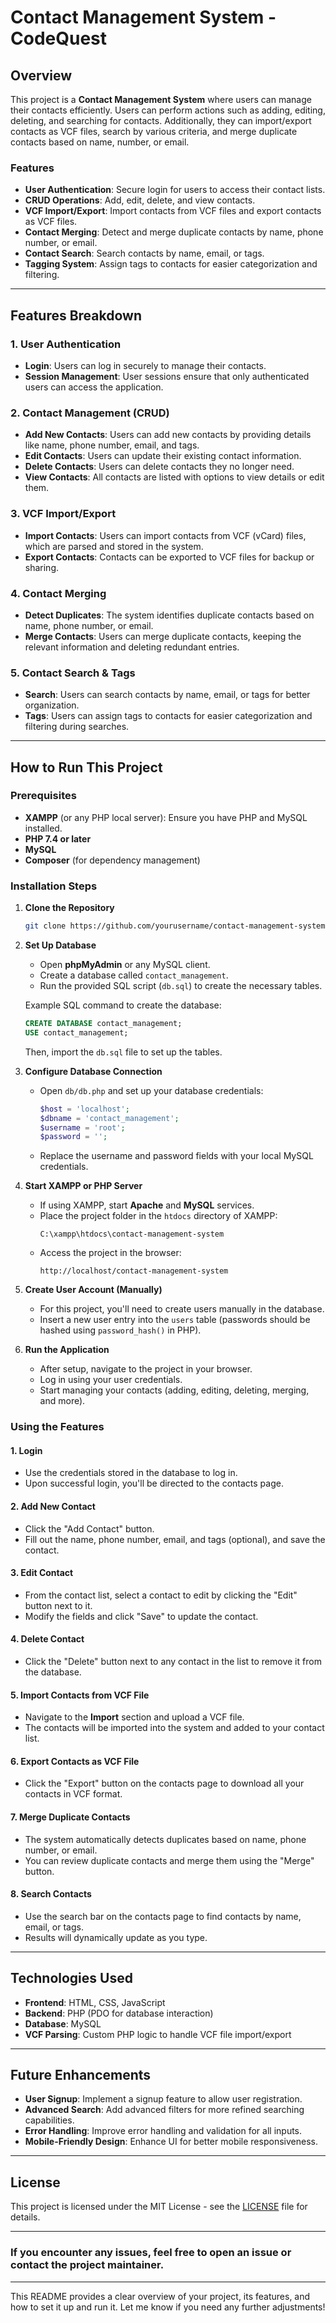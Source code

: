 

# Contact Management System - CodeQuest

## Overview
This project is a **Contact Management System** where users can manage their contacts efficiently. Users can perform actions such as adding, editing, deleting, and searching for contacts. Additionally, they can import/export contacts as VCF files, search by various criteria, and merge duplicate contacts based on name, number, or email.

### Features
- **User Authentication**: Secure login for users to access their contact lists.
- **CRUD Operations**: Add, edit, delete, and view contacts.
- **VCF Import/Export**: Import contacts from VCF files and export contacts as VCF files.
- **Contact Merging**: Detect and merge duplicate contacts by name, phone number, or email.
- **Contact Search**: Search contacts by name, email, or tags.
- **Tagging System**: Assign tags to contacts for easier categorization and filtering.

---

## Features Breakdown

### 1. User Authentication
- **Login**: Users can log in securely to manage their contacts.
- **Session Management**: User sessions ensure that only authenticated users can access the application.

### 2. Contact Management (CRUD)
- **Add New Contacts**: Users can add new contacts by providing details like name, phone number, email, and tags.
- **Edit Contacts**: Users can update their existing contact information.
- **Delete Contacts**: Users can delete contacts they no longer need.
- **View Contacts**: All contacts are listed with options to view details or edit them.

### 3. VCF Import/Export
- **Import Contacts**: Users can import contacts from VCF (vCard) files, which are parsed and stored in the system.
- **Export Contacts**: Contacts can be exported to VCF files for backup or sharing.

### 4. Contact Merging
- **Detect Duplicates**: The system identifies duplicate contacts based on name, phone number, or email.
- **Merge Contacts**: Users can merge duplicate contacts, keeping the relevant information and deleting redundant entries.

### 5. Contact Search & Tags
- **Search**: Users can search contacts by name, email, or tags for better organization.
- **Tags**: Users can assign tags to contacts for easier categorization and filtering during searches.

---

## How to Run This Project

### Prerequisites
- **XAMPP** (or any PHP local server): Ensure you have PHP and MySQL installed.
- **PHP 7.4 or later**
- **MySQL**
- **Composer** (for dependency management)

### Installation Steps

1. **Clone the Repository**
   ```bash
   git clone https://github.com/yourusername/contact-management-system.git
   ```
   
2. **Set Up Database**
   - Open **phpMyAdmin** or any MySQL client.
   - Create a database called `contact_management`.
   - Run the provided SQL script (`db.sql`) to create the necessary tables.
   
   Example SQL command to create the database:
   ```sql
   CREATE DATABASE contact_management;
   USE contact_management;
   ```
   Then, import the `db.sql` file to set up the tables.

3. **Configure Database Connection**
   - Open `db/db.php` and set up your database credentials:
     ```php
     $host = 'localhost';
     $dbname = 'contact_management';
     $username = 'root';
     $password = '';
     ```
   - Replace the username and password fields with your local MySQL credentials.

4. **Start XAMPP or PHP Server**
   - If using XAMPP, start **Apache** and **MySQL** services.
   - Place the project folder in the `htdocs` directory of XAMPP:
     ```
     C:\xampp\htdocs\contact-management-system
     ```
   - Access the project in the browser:
     ```
     http://localhost/contact-management-system
     ```

5. **Create User Account (Manually)**
   - For this project, you'll need to create users manually in the database.
   - Insert a new user entry into the `users` table (passwords should be hashed using `password_hash()` in PHP).

6. **Run the Application**
   - After setup, navigate to the project in your browser.
   - Log in using your user credentials.
   - Start managing your contacts (adding, editing, deleting, merging, and more).

### Using the Features

#### 1. **Login**
   - Use the credentials stored in the database to log in.
   - Upon successful login, you'll be directed to the contacts page.

#### 2. **Add New Contact**
   - Click the "Add Contact" button.
   - Fill out the name, phone number, email, and tags (optional), and save the contact.

#### 3. **Edit Contact**
   - From the contact list, select a contact to edit by clicking the "Edit" button next to it.
   - Modify the fields and click "Save" to update the contact.

#### 4. **Delete Contact**
   - Click the "Delete" button next to any contact in the list to remove it from the database.

#### 5. **Import Contacts from VCF File**
   - Navigate to the **Import** section and upload a VCF file.
   - The contacts will be imported into the system and added to your contact list.

#### 6. **Export Contacts as VCF File**
   - Click the "Export" button on the contacts page to download all your contacts in VCF format.

#### 7. **Merge Duplicate Contacts**
   - The system automatically detects duplicates based on name, phone number, or email.
   - You can review duplicate contacts and merge them using the "Merge" button.

#### 8. **Search Contacts**
   - Use the search bar on the contacts page to find contacts by name, email, or tags.
   - Results will dynamically update as you type.

---

## Technologies Used

- **Frontend**: HTML, CSS, JavaScript
- **Backend**: PHP (PDO for database interaction)
- **Database**: MySQL
- **VCF Parsing**: Custom PHP logic to handle VCF file import/export

---

## Future Enhancements

- **User Signup**: Implement a signup feature to allow user registration.
- **Advanced Search**: Add advanced filters for more refined searching capabilities.
- **Error Handling**: Improve error handling and validation for all inputs.
- **Mobile-Friendly Design**: Enhance UI for better mobile responsiveness.

---

## License
This project is licensed under the MIT License - see the [LICENSE](LICENSE) file for details.

---

### If you encounter any issues, feel free to open an issue or contact the project maintainer.

---

This README provides a clear overview of your project, its features, and how to set it up and run it. Let me know if you need any further adjustments!

